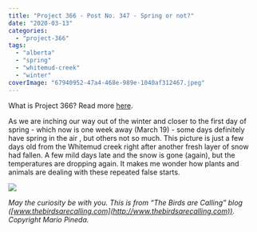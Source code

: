 ```yaml
---
title: "Project 366 - Post No. 347 - Spring or not?"
date: "2020-03-13"
categories: 
  - "project-366"
tags: 
  - "alberta"
  - "spring"
  - "whitemud-creek"
  - "winter"
coverImage: "67940952-47a4-468e-989e-1040af312467.jpeg"
---
```


What is Project 366? Read more [here](https://thebirdsarecalling.com/2019/03/29/project-366/).

As we are inching our way out of the winter and closer to the first day of spring - which now is one week away (March 19) - some days definitely have spring in the air , but others not so much. This picture is just a few days old from the Whitemud creek right after another fresh layer of snow had fallen. A few mild days late and the snow is gone (again), but the temperatures are dropping again. It makes me wonder how plants and animals are dealing with these repeated false starts.

![](https://thebirdsarecallingandimustgo.files.wordpress.com/2020/03/67940952-47a4-468e-989e-1040af312467.jpeg?w=1024)

_May the curiosity be with you. This is from “The Birds are Calling” blog ([www.thebirdsarecalling.com](http://www.thebirdsarecalling.com)). Copyright Mario Pineda._
